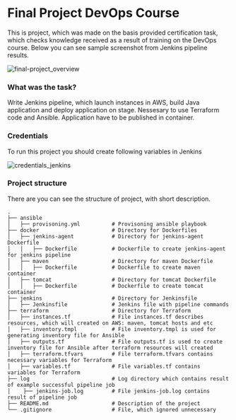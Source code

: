 # Final Project DevOps Course

This is project, which was made on the basis provided certification task, which checks knowledge received as a result of training on the DevOps course.
Below you can see sample screenshot from Jenkins pipeline results.

![final-project_overview](https://user-images.githubusercontent.com/43615585/111874332-d587fb80-89a5-11eb-9e4a-7d9606238934.png)

### What was the task?

Write Jenkins pipeline, which launch instances in AWS, build Java application and deploy application on stage. Nessesary to use Terraform code and Ansible. Application have to be published in container.  

### Credentials

To run this project you should create following variables in Jenkins

![credentials_jenkins](https://user-images.githubusercontent.com/43615585/111871585-0a8f5080-899c-11eb-8e5e-8b803ad8af08.png)

### Project structure

There are you can see the structure of project, with short description.

    .
    ├── ansible
    │   ├── provisoning.yml          # Provisoning ansible playbook
    ├── docker                       # Directory for Dockerfiles
    │   ├── jenkins-agent            # Directory for jenkins-agent Dockerfile
    │   │   ├── Dockerfile           # Dockerfile to create jenkins-agent for jenkins pipeline
    │   ├── maven                    # Directory for maven Dockerfile
    │   │   ├── Dockerfile           # Dockerfile to create maven container
    │   ├── tomcat                   # Directory for tomcat Dockerfile
    │   │   ├── Dockerfile           # Dockerfile to create tomcat container   
    ├── jenkins                      # Directory for Jenkinsfile   
    │   ├── Jenkinsfile              # Jenkins file with pipeline commands
    ├── terraform                    # Directory for Terraform
    │   ├── instances.tf             # File instances.tf describes resources, which will created on AWS: maven, tomcat hosts and etc
    │   ├── inventory.tmpl           # File inventory.tmpl is used for generating inventory file for Ansible 
    │   ├── outputs.tf               # File outputs.tf is used to create inventory file for Ansible after terraform resources will created
    │   ├── terraform.tfvars         # File terraform.tfvars contains necessary variables for Terraform
    │   ├── variables.tf             # File variables.tf contains variables for Terraform 
    ├── log                          # Log directory which contains result of example successful pipeline job 
    │    ├── jenkins-job.log         # File jenkins-job.log contains result of pipeline job 
    ├── README.md                    # Description of the project
    └── .gitignore                   # File, which ignored unnecessary
